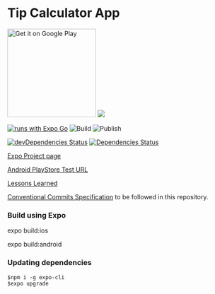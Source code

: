 # Tip Calculator App

<a href='https://play.google.com/store/apps/details?id=com.subnext.tipcalcbillsplit&pcampaignid=pcampaignidMKT-Other-global-all-co-prtnr-py-PartBadge-Mar2515-1'><img width=200 alt='Get it on Google Play' src='https://play.google.com/intl/en_us/badges/static/images/badges/en_badge_web_generic.png'/></a>
<a href="https://apps.apple.com/us/app/easy-tip-and-split-calculator/id1576452022"><img src="https://developer.apple.com/app-store/marketing/guidelines/images/badge-example-preferred.png"></a>

[![runs with Expo Go](https://img.shields.io/badge/Runs%20with%20Expo%20Go-000.svg?style=flat-square&logo=EXPO&labelColor=f3f3f3&logoColor=000)](https://expo.dev/@amitrke/tip-calculator-reactnative)
![Build](https://github.com/amitrke/tip-calculator-reactnative/actions/workflows/expo-built.yml/badge.svg)
![Publish](https://github.com/amitrke/tip-calculator-reactnative/actions/workflows/expo-publish.yml/badge.svg)


[![devDependencies Status](https://david-dm.org/amitrke/tip-calculator-reactnative/dev-status.svg)](https://david-dm.org/amitrke/tip-calculator-reactnative?type=dev)
[![Dependencies Status](https://david-dm.org/amitrke/tip-calculator-reactnative/status.svg)](https://david-dm.org/amitrke/tip-calculator-reactnative)

[Expo Project page](https://expo.dev/@amitrke/tip-calculator-reactnative)

[Android PlayStore Test URL](https://play.google.com/apps/internaltest/4699401688780736937)


[Lessons Learned](https://amitrke.github.io/tip-calculator-reactnative/)

[Conventional Commits Specification](https://www.conventionalcommits.org/en/v1.0.0/) to be followed in this repository.

### Build using Expo

expo build:ios

expo build:android

### Updating dependencies
```
$npm i -g expo-cli
$expo upgrade
```

